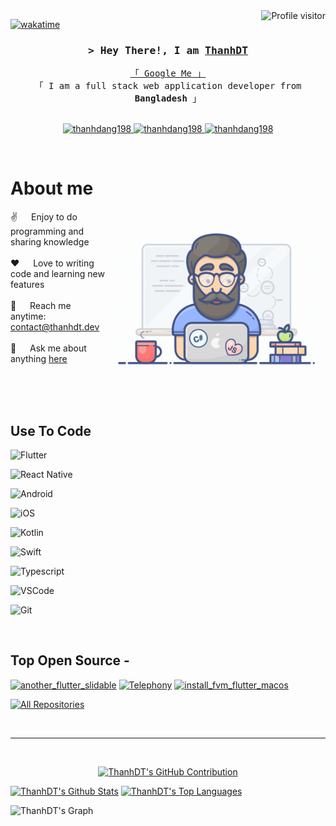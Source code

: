 <!--
<h2 align="center">
  Welcome to ThanhDT World!
  <img src="https://media.giphy.com/media/hvRJCLFzcasrR4ia7z/giphy.gif" width="28">
</h2>
-->

<!--
<p align="center">
  <a href="https://github.com/thanhdang198"><img src="https://readme-typing-svg.herokuapp.com/?lines=Self%20Taught%20Programmer;Front%20End%20Developer;1.5%2B%20years%20of%20coding%20experience;Always%20learning%20new%20things&center=true&width=380&height=45"></a>
</p>

 -->

<a href="https://komarev.com/ghpvc/?username=thanhdang198">
  <img align="right" src="https://komarev.com/ghpvc/?username=thanhdang198&label=Visitors&color=0e75b6&style=flat" alt="Profile visitor" />
</a>


[![wakatime](https://wakatime.com/badge/user/eebb3dd8-d9b2-40de-9b88-6fd6cac99dbc.svg)](https://wakatime.com/@eebb3dd8-d9b2-40de-9b88-6fd6cac99dbc)

<!-- Intro  -->
<h3 align="center">
        <samp>&gt; Hey There!, I am
                <b><a target="_blank" href="https://thanhdt.dev">ThanhDT</a></b>
        </samp>
</h3>


<p align="center"> 
  <samp>
    <a href="https://www.google.com/search?q=CV+Flutter">「 Google Me 」</a>
    <br>
    「 I am a full stack web application developer from <b>Bangladesh</b> 」
    <br>
    <br>
  </samp>
</p>

<p align="center">
 <a href="https://thanhdt.dev" target="blank">
  <img src="https://img.shields.io/badge/Website-DC143C?style=for-the-badge&logo=medium&logoColor=white" alt="thanhdang198" />
 </a>
 <a href="https://linkedin.com/in/thanhdang98" target="_blank">
  <img src="https://img.shields.io/badge/LinkedIn-0077B5?style=for-the-badge&logo=linkedin&logoColor=white" alt="thanhdang198"/>
 </a>
 <!-- <a href="https://dev.to/thanhdang198" target="_blank">
  <img src="https://img.shields.io/badge/dev.to-0A0A0A?style=for-the-badge&logo=dev.to&logoColor=white" alt="thanhdang198" />
 </a> -->
 <!-- <a href="https://twitter.com/_alsiam" target="_blank">
  <img src="https://img.shields.io/badge/Twitter-1DA1F2?style=for-the-badge&logo=twitter&logoColor=white" />
 </a> -->
 <!-- <a href="https://instagram.com/_alsiam" target="_blank">
  <img src="https://img.shields.io/badge/Instagram-fe4164?style=for-the-badge&logo=instagram&logoColor=white" alt="thanhdang198" />
 </a>  -->
 <a href="https://facebook.com/thanhdang98" target="_blank">
  <img src="https://img.shields.io/badge/Facebook-20BEFF?&style=for-the-badge&logo=facebook&logoColor=white" alt="thanhdang198"  />
  </a> 
</p>
<br />

<!-- About Section -->
 # About me
 
<p>
 <img align="right" width="350" src="/assets/programmer.gif" alt="Coding gif" />
  
 ✌️ &emsp; Enjoy to do programming and sharing knowledge <br/><br/>
 ❤️ &emsp; Love to writing code and learning new features<br/><br/>
 📧 &emsp; Reach me anytime: [contact@thanhdt.dev](mailto:contact@thanhdt.dev)<br/><br/>
 💬 &emsp; Ask me about anything [here](https://github.com/thanhdang198/thanhdang198/issues)

</p>

<br/>
<br/>
<br/>

## Use To Code

![Flutter](https://img.shields.io/badge/Flutter-02569B?style=for-the-badge&logo=flutter&logoColor=white)

![React Native](https://img.shields.io/badge/React_Native-20232A?style=for-the-badge&logo=react&logoColor=61DAFB)

![Android](https://img.shields.io/badge/Android-3DDC84?style=for-the-badge&logo=android&logoColor=white)

![iOS](https://img.shields.io/badge/iOS-000000?style=for-the-badge&logo=ios&logoColor=white)

![Kotlin](https://img.shields.io/badge/Kotlin-0095D5?&style=for-the-badge&logo=kotlin&logoColor=white)

![Swift](https://img.shields.io/badge/Swift-FA7343?style=for-the-badge&logo=swift&logoColor=white)

![Typescript](https://img.shields.io/badge/Typescript-007acc?style=for-the-badge&labelColor=black&logo=typescript&logoColor=007acc)

![VSCode](https://img.shields.io/badge/Visual_Studio-0078d7?style=for-the-badge&logo=visual%20studio&logoColor=white)

![Git](https://img.shields.io/badge/Git-F05032?style=for-the-badge&logo=git&logoColor=white)

<br/>

## Top Open Source -
[![another_flutter_slidable](https://github-readme-stats.vercel.app/api/pin/?username=thanhdang198&repo=flutter_slidable&border_color=7F3FBF&bg_color=0D1117&title_color=C9D1D9&text_color=8B949E&icon_color=7F3FBF)](https://github.com/thanhdang198/flutter_slidable)
[![Telephony](https://github-readme-stats.vercel.app/api/pin/?username=thanhdang198&repo=Telephony&border_color=7F3FBF&bg_color=0D1117&title_color=C9D1D9&text_color=8B949E&icon_color=7F3FBF)](https://github.com/thanhdang198/Telephony)
[![install_fvm_flutter_macos](https://github-readme-stats.vercel.app/api/pin/?username=thanhdang198&repo=install_fvm_flutter_macos&border_color=7F3FBF&bg_color=0D1117&title_color=C9D1D9&text_color=8B949E&icon_color=7F3FBF)](https://github.com/thanhdang198/install_fvm_flutter_macos)


<p align="left">
  <a href="https://github.com/thanhdang198?tab=repositories" target="_blank"><img alt="All Repositories" title="All Repositories" src="https://img.shields.io/badge/-All%20Repos-2962FF?style=for-the-badge&logo=koding&logoColor=white"/></a>
</p>

<br/>
<hr/>
<br/>

<!-- <p align="center">
  <a href="https://github.com/thanhdang198">
    <img src="https://github-readme-streak-stats.herokuapp.com/?user=thanhdang198&theme=radical&border=7F3FBF&background=0D1117" alt="ThanhDT's GitHub streak"/>
  </a>
</p> -->

<p align="center">
  <a href="https://github.com/thanhdang198">
    <img src="https://github-profile-summary-cards.vercel.app/api/cards/profile-details?username=thanhdang198&theme=radical" alt="ThanhDT's GitHub Contribution"/>
  </a>
</p>

<a> 
    <a href="https://github.com/thanhdang198"><img alt="ThanhDT's Github Stats" src="https://denvercoder1-github-readme-stats.vercel.app/api?username=thanhdang198&show_icons=true&count_private=true&theme=react&border_color=7F3FBF&bg_color=0D1117&title_color=F85D7F&icon_color=F8D866" height="192px" width="49.5%"/></a>
  <a href="https://github.com/thanhdang198"><img alt="ThanhDT's Top Languages" src="https://denvercoder1-github-readme-stats.vercel.app/api/top-langs/?username=thanhdang198&langs_count=8&layout=compact&theme=react&border_color=7F3FBF&bg_color=0D1117&title_color=F85D7F&icon_color=F8D866" height="192px" width="49.5%"/></a>
  <br/>
</a>


![ThanhDT's Graph](https://github-readme-activity-graph.vercel.app/graph?username=thanhdang198&custom_title=ThanhDT's%20GitHub%20Activity%20Graph&bg_color=0D1117&color=7F3FBF&line=7F3FBF&point=7F3FBF&area_color=FFFFFF&title_color=FFFFFF&area=true)